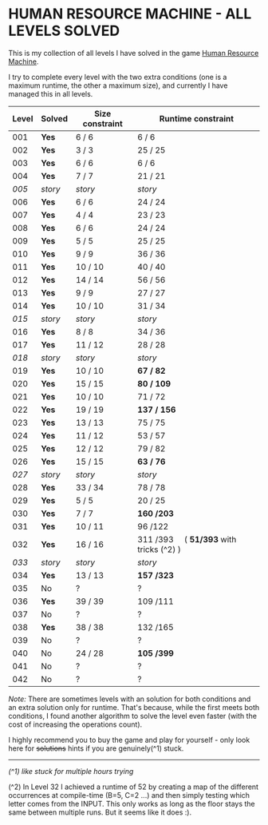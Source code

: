 HUMAN RESOURCE MACHINE  - ALL LEVELS SOLVED
===========================================

This is my collection of all levels I have solved in the game [Human Resource Machine](http://tomorrowcorporation.com/humanresourcemachine).

I try to complete every level with the two extra conditions (one is a maximum runtime, the other a maximum size), and currently I have managed this in all levels.

 Level | Solved  | Size constraint | Runtime constraint
-------|---------|-----------------|--------------------
 001   | **Yes** |   6 /   6       |     6 /   6
 002   | **Yes** |   3 /   3       |    25 /  25
 003   | **Yes** |   6 /   6       |     6 /   6
 004   | **Yes** |   7 /   7       |    21 /  21
 *005* | *story* |  *story*        | *story*   
 006   | **Yes** |   6 /   6       |    24 /  24
 007   | **Yes** |   4 /   4       |    23 /  23
 008   | **Yes** |   6 /   6       |    24 /  24
 009   | **Yes** |   5 /   5       |    25 /  25
 010   | **Yes** |   9 /   9       |    36 /  36
 011   | **Yes** |  10 /  10       |    40 /  40
 012   | **Yes** |  14 /  14       |    56 /  56
 013   | **Yes** |   9 /   9       |    27 /  27
 014   | **Yes** |  10 /  10       |    31 /  34
 *015* | *story* |  *story*        | *story*  
 016   | **Yes** |   8 /   8       |    34 /  36
 017   | **Yes** |  11 /  12       |    28 /  28
 *018* | *story* |  *story*        | *story*  
 019   | **Yes** |  10 /  10       | **67 /  82**
 020   | **Yes** |  15 /  15       | **80 / 109**
 021   | **Yes** |  10 /  10       |    71 /  72
 022   | **Yes** |  19 /  19       | **137 / 156**
 023   | **Yes** |  13 /  13       |    75 / 75 
 024   | **Yes** |  11 /  12       |    53 / 57 
 025   | **Yes** |  12 /  12       |    79 / 82 
 026   | **Yes** |  15 /  15       | **63 / 76**
 *027* | *story* |  *story*        | *story*  
 028   | **Yes** |  33 /  34       |    78 / 78 
 029   | **Yes** |   5 /   5       |    20 / 25    
 030   | **Yes** |   7 /   7       | **160 /203** 
 031   | **Yes** |  10 /  11       |    96 /122
 032   | **Yes** |  16 /  16       |   311 /393 &nbsp; &nbsp; ( **51/393** with tricks (^2) )
 *033* | *story* |  *story*        | *story*  
 034   | **Yes** |  13 /  13       | **157 /323**   
 035   | No      |     ?           |     ?    
 036   | **Yes** |  39 /  39       |   109 /111
 037   | No      |     ?           |     ?    
 038   | **Yes** |  38 /  38       |   132 /165
 039   | No      |     ?           |     ?    
 040   | No      |  24 /  28       | **105 /399**   
 041   | No      |     ?           |     ?    
 042   | No      |     ?           |     ?    

*Note:* There are sometimes levels with an solution for both conditions and an extra solution only for runtime. That's because, while the first meets both conditions, I found another algorithm to solve the level even faster (with the cost of increasing the operations count).

I highly recommend you to buy the game and play for yourself - only look here for ~~solutions~~ hints if you are genuinely(^1) stuck.


---------------


*(^1) like stuck for multiple hours trying*

(^2) In Level 32 I achieved a runtime of 52 by creating a map of the different occurrences at compile-time (B=5, C=2 ...) and then simply testing which letter comes from the INPUT. This only works as long as the floor stays the same between multiple runs. But it seems like it does :).